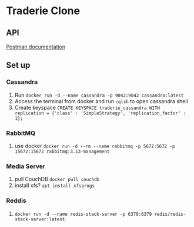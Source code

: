 # Traderie Clone

## API
[Postman documentation](https://documenter.getpostman.com/view/21886355/2sA3BoaWyf#fdff4ac0-dfb2-4738-8fd3-549ba8001736)

## Set up
### Cassandra
1. Run `docker run -d --name cassandra -p 9042:9042 cassandra:latest`
1. Access the terminal from docker and run `cqlsh` to open cassandra shell
1. Create keyspace `CREATE KEYSPACE traderie_cassandra WITH replication = {'class' : 'SimpleStrategy', 'replication_factor' : 1};`

### RabbitMQ
1. use docker `docker run -d --rm --name rabbitmq -p 5672:5672 -p 15672:15672 rabbitmq:3.13-management`

### Media Server
1. pull CouchDB `docker pull couchdb`
2. install xfs? `apt install xfsprogs`

### Reddis
1. `docker run -d --name redis-stack-server -p 6379:6379 redis/redis-stack-server:latest`
